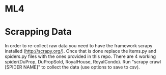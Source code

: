 ML4
===

Scrapping Data
===

In order to re-collect raw data you need to have the framework scrapy installed (http://scrapy.org/). Once that is done replace the items.py and spiders.py files with the ones provided in this repo. There are 4 working spider(DuProp, DuPropSold, RoyalHouse, RoyalCondo). Run "scrapy crawl [SPIDER NAME]" to collect the data (use options to save to csv).
